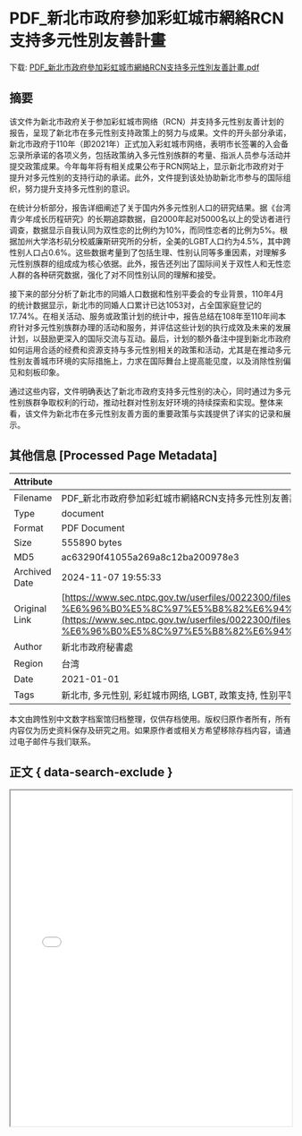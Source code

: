 # PDF_新北市政府參加彩虹城市網絡RCN支持多元性別友善計畫

<!-- tcd_download_link -->
下载: <a href="PDF_新北市政府參加彩虹城市網絡RCN支持多元性別友善計畫.pdf" download>PDF_新北市政府參加彩虹城市網絡RCN支持多元性別友善計畫.pdf</a>
<!-- tcd_download_link_end -->

## 摘要

<!-- tcd_abstract -->
该文件为新北市政府关于参加彩虹城市网络（RCN）并支持多元性别友善计划的报告，呈现了新北市在多元性别支持政策上的努力与成果。文件的开头部分承诺，新北市政府于110年（即2021年）正式加入彩虹城市网络，表明市长签署的入会备忘录所承诺的各项义务，包括政策纳入多元性别族群的考量、指派人员参与活动并提交政策成果。今年每年将有相关成果公布于RCN网站上，显示新北市政府对于提升对多元性别的支持行动的承诺。此外，文件提到该处协助新北市参与的国际组织，努力提升支持多元性别的意识。

在统计分析部分，报告详细阐述了关于国内外多元性别人口的研究结果。据《台湾青少年成长历程研究》的长期追踪数据，自2000年起对5000名以上的受访者进行调查，数据显示自我认同为双性恋的比例约为10%，而同性恋者的比例为5%。根据加州大学洛杉矶分校威廉斯研究所的分析，全美的LGBT人口约为4.5%，其中跨性别人口占0.6%。这些数据考量到了包括生理、性别认同等多重因素，对理解多元性别族群的组成成为核心依据。此外，报告还列出了国际间关于双性人和无性恋人群的各种研究数据，强化了对不同性别认同的理解和接受。

接下来的部分分析了新北市的同婚人口数据和性别平委会的专业背景，110年4月的统计数据显示，新北市的同婚人口累计已达1053对，占全国家庭登记的17.74%。在相关活动、服务或政策计划的统计中，报告总结在108年至110年间本府针对多元性别族群办理的活动和服务，并评估这些计划的执行成效及未来的发展计划，以鼓励更深入的国际交流与互动。最后，计划的额外备注中提到新北市政府如何运用合适的经费和资源支持与多元性别相关的政策和活动，尤其是在推动多元性别友善城市环境的实际措施上，力求在国际舞台上提高能见度，以及消除性别偏见和刻板印象。

通过这些内容，文件明确表达了新北市政府支持多元性别的决心，同时通过为多元性别族群争取权利的行动，推动社群对性别友好环境的持续探索和实现。整体来看，该文件为新北市在多元性别友善方面的重要政策与实践提供了详实的记录和展示。

<!-- tcd_abstract_end -->

## 其他信息 [Processed Page Metadata]

| Attribute       | Value                                  |
|-----------------|----------------------------------------|
| Filename        | PDF_新北市政府參加彩虹城市網絡RCN支持多元性別友善計畫.pdf                             |
| Type            | document                                 |
| Format          | PDF Document                               |
| Size            | 555890 bytes                           |
| MD5             | ac63290f41055a269a8c12ba200978e3                                  |
| Archived Date   | 2024-11-07 19:55:33                             |
| Original Link   | [https://www.sec.ntpc.gov.tw/userfiles/0022300/files/%E6%80%A7%E5%88%A5%E5%88%86%E6%9E%90-%E6%96%B0%E5%8C%97%E5%B8%82%E6%94%BF%E5%BA%9C%E5%8F%83%E5%8A%A0%E5%BD%A9%E8%99%B9%E5%9F%8E%E5%B8%82%E7%B6%B2%E7%B5%A1(RCN)%E6%94%AF%E6%8C%81%E5%A4%9A%E5%85%83%E6%80%A7%E5%88%A5%E5%8F%8B%E5%96%84%E8%A8%88%E7%95%AB.pdf](https://www.sec.ntpc.gov.tw/userfiles/0022300/files/%E6%80%A7%E5%88%A5%E5%88%86%E6%9E%90-%E6%96%B0%E5%8C%97%E5%B8%82%E6%94%BF%E5%BA%9C%E5%8F%83%E5%8A%A0%E5%BD%A9%E8%99%B9%E5%9F%8E%E5%B8%82%E7%B6%B2%E7%B5%A1(RCN)%E6%94%AF%E6%8C%81%E5%A4%9A%E5%85%83%E6%80%A7%E5%88%A5%E5%8F%8B%E5%96%84%E8%A8%88%E7%95%AB.pdf)                         |
| Author          | 新北市政府秘書處                               |
| Region          | 台湾                               |
| Date            | 2021-01-01                                 |
| Tags            | 新北市, 多元性别, 彩虹城市网络, LGBT, 政策支持, 性别平等, 统计数据                                 |

本文由跨性别中文数字档案馆归档整理，仅供存档使用。版权归原作者所有，所有内容仅为历史资料保存及研究之用。如果原作者或相关方希望移除存档内容，请通过电子邮件与我们联系。

## 正文 { data-search-exclude }

<!-- tcd_main_text -->
<iframe src="../PDF_新北市政府參加彩虹城市網絡RCN支持多元性別友善計畫.pdf" width="100%" height="600px">
    <p>无法显示PDF，请下载查看。</p>
</iframe>
<!-- tcd_main_text_end -->

